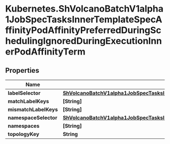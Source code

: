 # Kubernetes.ShVolcanoBatchV1alpha1JobSpecTasksInnerTemplateSpecAffinityPodAffinityPreferredDuringSchedulingIgnoredDuringExecutionInnerPodAffinityTerm

## Properties

Name | Type | Description | Notes
------------ | ------------- | ------------- | -------------
**labelSelector** | [**ShVolcanoBatchV1alpha1JobSpecTasksInnerTemplateSpecAffinityPodAffinityPreferredDuringSchedulingIgnoredDuringExecutionInnerPodAffinityTermLabelSelector**](ShVolcanoBatchV1alpha1JobSpecTasksInnerTemplateSpecAffinityPodAffinityPreferredDuringSchedulingIgnoredDuringExecutionInnerPodAffinityTermLabelSelector.md) |  | [optional] 
**matchLabelKeys** | **[String]** |  | [optional] 
**mismatchLabelKeys** | **[String]** |  | [optional] 
**namespaceSelector** | [**ShVolcanoBatchV1alpha1JobSpecTasksInnerTemplateSpecAffinityPodAffinityPreferredDuringSchedulingIgnoredDuringExecutionInnerPodAffinityTermLabelSelector**](ShVolcanoBatchV1alpha1JobSpecTasksInnerTemplateSpecAffinityPodAffinityPreferredDuringSchedulingIgnoredDuringExecutionInnerPodAffinityTermLabelSelector.md) |  | [optional] 
**namespaces** | **[String]** |  | [optional] 
**topologyKey** | **String** |  | 


